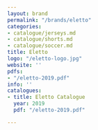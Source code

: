 ```yaml
---
layout: brand
permalink: "/brands/eletto"
categories:
- catalogue/jerseys.md
- catalogue/shorts.md
- catalogue/soccer.md
title: Eletto
logo: "/eletto-logo.jpg"
website: ''
pdfs:
- "/eletto-2019.pdf"
info: ''
catalogues:
- title: Eletto Catalogue
  year: 2019
  pdf: "/eletto-2019.pdf"

---
```

